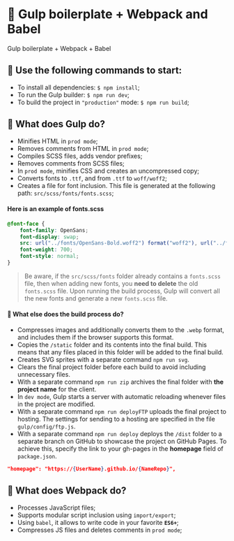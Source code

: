 # 🚀 Gulp boilerplate + Webpack and Babel
Gulp boilerplate + Webpack + Babel

## 🫡 Use the following commands to start:

- To install all dependencies: `$ npm install`;
- To run the Gulp builder: `$ npm run dev`;
- To build the project in `"production"` mode: `$ npm run build`;

## 🤟 What does Gulp do?
- Minifies HTML in `prod mode`;
- Removes comments from HTML in `prod mode`;
- Compiles SCSS files, adds vendor prefixes;
- Removes comments from SCSS files;
- In `prod mode`, minifies CSS and creates an uncompressed copy;
- Converts fonts to `.ttf`, and from `.ttf` to `woff/woff2`;
- Creates a file for font inclusion. This file is generated at the following path: `src/scss/fonts/fonts.scss`;
#### Here is an example of fonts.scss
```scss
@font-face {
	font-family: OpenSans;
	font-display: swap;
	src: url("../fonts/OpenSans-Bold.woff2") format("woff2"), url("../fonts/OpenSans-Bold.woff") format("woff");
	font-weight: 700;
	font-style: normal;
}
```
> Be aware, if the `src/scss/fonts` folder already contains a `fonts.scss` file, then when adding new fonts, you **need to delete** the old `fonts.scss` file. Upon running the build process, Gulp will convert all the new fonts and generate a new `fonts.scss` file.

#### 🍩 What else does the build process do?
- Compresses images and additionally converts them to the `.webp` format, and includes them if the browser supports this format.
- Copies the `/static` folder and its contents into the final build. This means that any files placed in this folder will be added to the final build.
- Creates SVG sprites with a separate command `npm run svg`.
- Clears the final project folder before each build to avoid including unnecessary files.
- With a separate command `npm run zip` archives the final folder with **the project name** for the client.
- In `dev mode`, Gulp starts a server with automatic reloading whenever files in the project are modified.
- With a separate command `npm run deployFTP` uploads the final project to hosting. The settings for sending to a hosting are specified in the file `gulp/config/ftp.js`.
- With a separate command `npm run deploy` deploys the `/dist` folder to a separate branch on GitHub to showcase the project on GitHub Pages. To achieve this, specify the link to your gh-pages in the **homepage** field of `package.json`.
```json
"homepage": "https://{UserName}.github.io/{NameRepo}",
```
## 🦾 What does Webpack do?
- Processes JavaScript files;
- Supports modular script inclusion using `import/export`;
- Using `babel`, it  allows to write code in your favorite **`ES6+`**;
- Compresses JS files and deletes comments in `prod mode`;